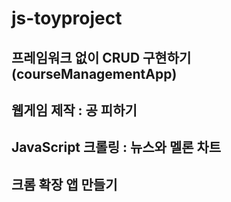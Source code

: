 # js-toyproject

## 프레임워크 없이 CRUD 구현하기(courseManagementApp)

## 웹게임 제작 : 공 피하기

## JavaScript 크롤링 : 뉴스와 멜론 차트

## 크롬 확장 앱 만들기
